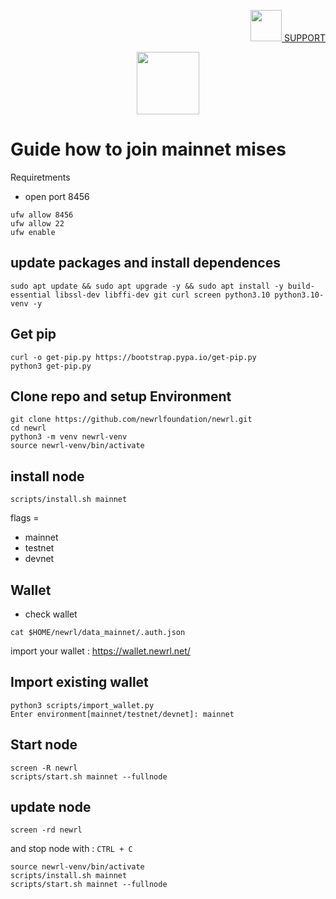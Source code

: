 <p align="right">
    <a href="https://t.me/genznodes">
    <img width="auto" height="50" src="https://user-images.githubusercontent.com/94878333/204091299-78a00a6b-a288-4db5-883f-1ef5106020e4.jpg">
    SUPPORT
    </a>
</p>

<p align="center">
    <img height="100" width="auto" src="https://user-images.githubusercontent.com/94878333/204346560-59540b94-deb2-4b2b-bde8-0bd967d004d0.png">
</p>

# Guide how to join mainnet mises

Requiretments 

- open port 8456

```
ufw allow 8456
ufw allow 22
ufw enable
```

## update packages and install dependences 

```
sudo apt update && sudo apt upgrade -y && sudo apt install -y build-essential libssl-dev libffi-dev git curl screen python3.10 python3.10-venv -y
```

## Get pip

```
curl -o get-pip.py https://bootstrap.pypa.io/get-pip.py
python3 get-pip.py
```

## Clone repo and setup Environment

```
git clone https://github.com/newrlfoundation/newrl.git
cd newrl
python3 -m venv newrl-venv
source newrl-venv/bin/activate
```

## install node

```
scripts/install.sh mainnet
```

flags =

- mainnet
- testnet
- devnet

## Wallet

- check wallet 

```
cat $HOME/newrl/data_mainnet/.auth.json
```

import your wallet : https://wallet.newrl.net/

## Import existing wallet

```
python3 scripts/import_wallet.py 
Enter environment[mainnet/testnet/devnet]: mainnet
```

## Start node

```
screen -R newrl
scripts/start.sh mainnet --fullnode
```

## update node 

```
screen -rd newrl
```

and stop node with : `CTRL + C`

```
source newrl-venv/bin/activate
scripts/install.sh mainnet
scripts/start.sh mainnet --fullnode
```

